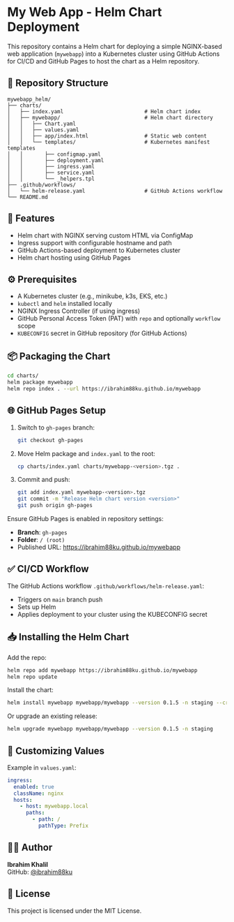# My Web App - Helm Chart Deployment

This repository contains a Helm chart for deploying a simple NGINX-based web application (`mywebapp`) into a Kubernetes cluster using GitHub Actions for CI/CD and GitHub Pages to host the chart as a Helm repository.

## 🧱 Repository Structure

```
mywebapp_helm/
├── charts/
│   ├── index.yaml                          # Helm chart index
│   ├── mywebapp/                           # Helm chart directory
│   │   ├── Chart.yaml
│   │   ├── values.yaml
│   │   ├── app/index.html                  # Static web content
│   │   └── templates/                      # Kubernetes manifest templates
│   │       ├── configmap.yaml
│   │       ├── deployment.yaml
│   │       ├── ingress.yaml
│   │       ├── service.yaml
│   │       └── _helpers.tpl
├── .github/workflows/
│   └── helm-release.yaml                   # GitHub Actions workflow
└── README.md
```

## 🚀 Features

- Helm chart with NGINX serving custom HTML via ConfigMap
- Ingress support with configurable hostname and path
- GitHub Actions-based deployment to Kubernetes cluster
- Helm chart hosting using GitHub Pages

## ⚙️ Prerequisites

- A Kubernetes cluster (e.g., minikube, k3s, EKS, etc.)
- `kubectl` and `helm` installed locally
- NGINX Ingress Controller (if using ingress)
- GitHub Personal Access Token (PAT) with `repo` and optionally `workflow` scope
- `KUBECONFIG` secret in GitHub repository (for GitHub Actions)

## 📦 Packaging the Chart

```bash
cd charts/
helm package mywebapp
helm repo index . --url https://ibrahim88ku.github.io/mywebapp
```

## 🌐 GitHub Pages Setup

1. Switch to `gh-pages` branch:
   ```bash
   git checkout gh-pages
   ```
2. Move Helm package and `index.yaml` to the root:
   ```bash
   cp charts/index.yaml charts/mywebapp-<version>.tgz .
   ```
3. Commit and push:
   ```bash
   git add index.yaml mywebapp-<version>.tgz
   git commit -m "Release Helm chart version <version>"
   git push origin gh-pages
   ```

Ensure GitHub Pages is enabled in repository settings:
- **Branch**: `gh-pages`
- **Folder**: `/ (root)`
- Published URL: https://ibrahim88ku.github.io/mywebapp

## ✅ CI/CD Workflow

The GitHub Actions workflow `.github/workflows/helm-release.yaml`:

- Triggers on `main` branch push
- Sets up Helm
- Applies deployment to your cluster using the KUBECONFIG secret

## 📥 Installing the Helm Chart

Add the repo:

```bash
helm repo add mywebapp https://ibrahim88ku.github.io/mywebapp
helm repo update
```

Install the chart:

```bash
helm install mywebapp mywebapp/mywebapp --version 0.1.5 -n staging --create-namespace
```

Or upgrade an existing release:

```bash
helm upgrade mywebapp mywebapp/mywebapp --version 0.1.5 -n staging
```

## 🔧 Customizing Values

Example in `values.yaml`:

```yaml
ingress:
  enabled: true
  className: nginx
  hosts:
    - host: mywebapp.local
      paths:
        - path: /
          pathType: Prefix
```

## 👨‍💻 Author

**Ibrahim Khalil**  
GitHub: [@ibrahim88ku](https://github.com/ibrahim88ku)

## 📝 License

This project is licensed under the MIT License.
